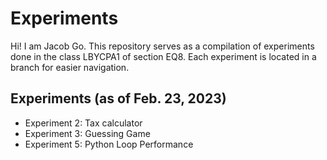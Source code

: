 # Experiments

Hi! I am Jacob Go. This repository serves as a compilation of experiments done in the class LBYCPA1 of section EQ8. Each experiment is located in a branch for easier navigation. 

## Experiments (as of Feb. 23, 2023) 

 - Experiment 2: Tax calculator 
 - Experiment 3: Guessing Game
 - Experiment 5: Python Loop Performance
